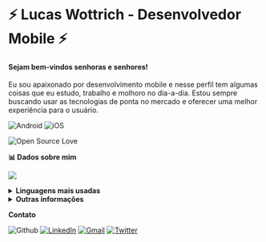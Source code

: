 # ⚡️ Lucas Wottrich - Desenvolvedor Mobile ⚡️
#### Sejam bem-vindos senhoras e senhores! 

Eu sou apaixonado por desenvolvimento mobile e nesse perfil tem algumas coisas que eu estudo, trabalho e molhoro no dia-a-dia. Estou sempre buscando usar as tecnologias de ponta no mercado e oferecer uma melhor experiência para o usuário.

![Android](https://img.shields.io/badge/Android-green.svg?logo=Android&logoColor=white)
![iOS](https://img.shields.io/badge/iOS-blue.svg?logo=Apple&logoColor=white)

![Open Source Love](https://badges.frapsoft.com/os/v2/open-source.svg?v=103)

**📊 Dados sobre mim**

![](https://github-readme-stats.vercel.app/api?username=wottrich&show_icons=true&hide=contribs&theme=dark)

<details><summary><b>Linguagens mais usadas</b></summary>
  
  ![](https://github-readme-stats.vercel.app/api/top-langs/?username=wottrich&layout=compact&hide=ruby&theme=dark)
  
</details>



<details><summary><b>Outras informações</b></summary>
  
  
  - [Gists](https://gist.github.com/Wottrich)
  - [Repositórios](https://github.com/Wottrich?tab=repositories)
  
  
</details>

**Contato**

![Github](https://img.shields.io/badge/-Github-black?style=flat&logo=Github&logoColor=white)
[![LinkedIn](https://img.shields.io/badge/-LinkedIn-blue?style=flat&logo=Linkedin&logoColor=white)](https://www.linkedin.com/in/lucas-c-wottrich/)
[![Gmail](https://img.shields.io/badge/-Gmail-red?style=flat&logo=Gmail&logoColor=white)](mailto:wottrich78@gmail.com)
[![Twitter](https://img.shields.io/badge/-Twitter-blue?style=flat&logo=Twitter&logoColor=white)](https://twitter.com/wottrichlucas)
